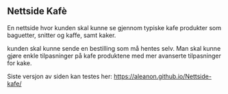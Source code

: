 ## Nettside Kafè

En nettside hvor kunden skal kunne se gjennom typiske kafe produkter som baguetter, snitter og kaffe, samt kaker.

kunden skal kunne sende en bestilling som må hentes selv. Man skal kunne gjøre enkle tilpasninger på kafe produktene med mer avanserte tilpasninger for kake.

Siste versjon av siden kan testes her:
https://aleanon.github.io/Nettside-kafe/